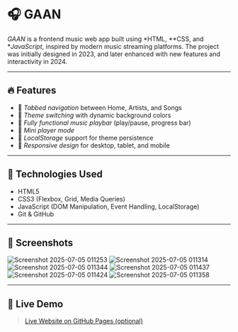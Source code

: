 # 🎧 GAAN

*GAAN* is a frontend music web app built using *HTML, **CSS, and **JavaScript*, inspired by modern music streaming platforms. The project was initially designed in 2023, and later enhanced with new features and interactivity in 2024.

---

## 🔥 Features

- 🔹 *Tabbed navigation* between Home, Artists, and Songs  
- 🔹 *Theme switching* with dynamic background colors  
- 🔹 *Fully functional music playbar* (play/pause, progress bar)  
- 🔹 *Mini player mode*  
- 🔹 *LocalStorage* support for theme persistence  
- 🔹 *Responsive design* for desktop, tablet, and mobile

---

## 🧰 Technologies Used

- HTML5  
- CSS3 (Flexbox, Grid, Media Queries)  
- JavaScript (DOM Manipulation, Event Handling, LocalStorage)  
- Git & GitHub

---

## 📸 Screenshots
![Screenshot 2025-07-05 011253](https://github.com/user-attachments/assets/89cefa56-af76-4994-9380-f2468b836925)
![Screenshot 2025-07-05 011314](https://github.com/user-attachments/assets/a970c6c2-9638-434d-88f8-6c148f0c1bb3)
![Screenshot 2025-07-05 011344](https://github.com/user-attachments/assets/488e6191-2a40-417e-9e65-923c3d76b94e)
![Screenshot 2025-07-05 011437](https://github.com/user-attachments/assets/cf5c8f59-9c50-4f6d-8ac7-0ee873ad3015)
![Screenshot 2025-07-05 011424](https://github.com/user-attachments/assets/1d1c1ae3-342e-4fa5-8c5a-cb32ee69a438)
![Screenshot 2025-07-05 011358](https://github.com/user-attachments/assets/d3044fc7-83e3-4fcd-8308-e65308fbe835)


---

## 📂 Live Demo

> [Live Website on GitHub Pages (optional)](https://rimonjit-saikia.github.io/Rimon-jit/)
